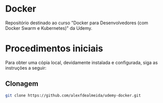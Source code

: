 # Docker
Repositório destinado ao curso "Docker para Desenvolvedores (com Docker Swarm e Kubernetes)" da Udemy.

# Procedimentos iniciais
Para obter uma cópia local, devidamente instalada e configurada, siga as instruções a seguir:

## Clonagem

```sh
git clone https://github.com/alexfdealmeida/udemy-docker.git
```